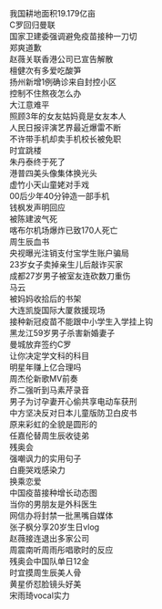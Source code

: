 我国耕地面积19.179亿亩  
C罗回归曼联  
国家卫建委强调避免疫苗接种一刀切  
郑爽道歉  
赵薇关联香港公司已宣告解散  
檀健次有多爱吃酸笋  
扬州新增1例确诊来自封控小区  
控制不住熬夜怎么办  
大江意难平  
照顾3年的女友姑妈竟是女友本人  
人民日报评演艺界最近爆雷不断  
不许带手机却卖手机校长被免职  
时宜跳楼  
朱丹泰终于死了  
港普四美头像集体换光头  
虚竹小天山童姥对手戏  
00后少年40分钟造一部手机  
钱枫发声明回应  
被陈建波气死  
喀布尔机场爆炸已致170人死亡  
周生辰血书  
央视曝光注销支付宝学生账户骗局  
23岁女子卖掉亲生儿后敲诈买家  
成都27岁男子被室友连砍数刀重伤  
马云  
被妈妈收拾后的书架  
大连凯旋国际大厦救援现场  
接种新冠疫苗不能跟中小学生入学挂上钩  
黑龙江59岁男子杀害新婚妻子  
曼城放弃签约C罗  
让你决定学文科的科目  
明星年赚上亿合理吗  
周杰伦新歌MV前奏  
乔二强听到马素芹录音  
男子为讨孕妻开心偷共享电动车获刑  
中方坚决反对日本儿童版防卫白皮书  
原来彩虹的全貌是圆形的  
任嘉伦替周生辰收徒弟  
残奥会  
强嘲讽力的实用句子  
白鹿哭戏感染力  
换乘恋爱  
中国疫苗接种增长动态图  
当你的男朋友是外科医生  
网信办将封禁一批黑嘴自媒体  
张子枫分享20岁生日vlog  
赵薇接连退出多家公司  
周震南听周雨彤唱歌时的反应  
残奥会中国队单日12金  
时宜摸周生辰美人骨  
黄星侨怼脸镜头好美  
宋雨琦vocal实力  
